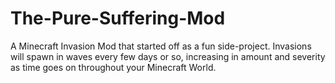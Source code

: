 # The-Pure-Suffering-Mod
A Minecraft Invasion Mod that started off as a fun side-project. Invasions will spawn in waves every few days or so, increasing in amount and severity as time goes on throughout your Minecraft World.
